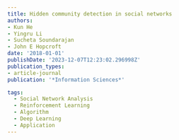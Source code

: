 ```yaml
---
title: Hidden community detection in social networks
authors:
- Kun He
- Yingru Li
- Sucheta Soundarajan
- John E Hopcroft
date: '2018-01-01'
publishDate: '2023-12-07T12:23:02.296998Z'
publication_types:
- article-journal
publication: '*Information Sciences*'

tags:
  - Social Network Analysis
  - Reinforcement Learning
  - Algorithm
  - Deep Learning
  - Application
---
```

